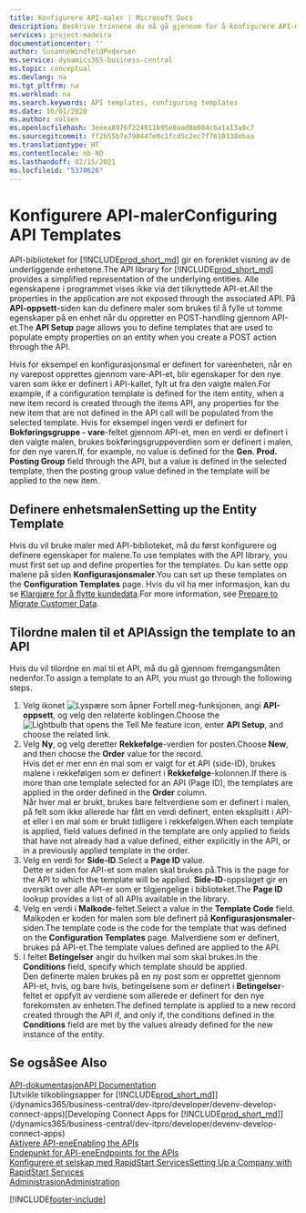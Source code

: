 ```yaml
---
title: Konfigurere API-maler | Microsoft Docs
description: Beskrive trinnene du må gå gjennom for å konfigurere API-maler for Dynamics 365 Business Central.
services: project-madeira
documentationcenter: ''
author: SusanneWindfeldPedersen
ms.service: dynamics365-business-central
ms.topic: conceptual
ms.devlang: na
ms.tgt_pltfrm: na
ms.workload: na
ms.search.keywords: API templates, configuring templates
ms.date: 10/01/2020
ms.author: solsen
ms.openlocfilehash: 3eeea8976f224911b95e0aad8e084c6a1a13a9c7
ms.sourcegitcommit: ff2b55b7e790447e0c1fcd5c2ec7f7610338ebaa
ms.translationtype: HT
ms.contentlocale: nb-NO
ms.lasthandoff: 02/15/2021
ms.locfileid: "5378626"
---
```

# <a name="configuring-api-templates"></a><span data-ttu-id="cd7d6-103">Konfigurere API-maler</span><span class="sxs-lookup"><span data-stu-id="cd7d6-103">Configuring API Templates</span></span>
<span data-ttu-id="cd7d6-104">API-biblioteket for [!INCLUDE[prod_short_md](includes/prod_short.md)] gir en forenklet visning av de underliggende enhetene.</span><span class="sxs-lookup"><span data-stu-id="cd7d6-104">The API library for [!INCLUDE[prod_short_md](includes/prod_short.md)] provides a simplified representation of the underlying entities.</span></span> <span data-ttu-id="cd7d6-105">Alle egenskapene i programmet vises ikke via det tilknyttede API-et.</span><span class="sxs-lookup"><span data-stu-id="cd7d6-105">All the properties in the application are not exposed through the associated API.</span></span> <span data-ttu-id="cd7d6-106">På **API-oppsett**-siden kan du definere maler som brukes til å fylle ut tomme egenskaper på en enhet når du oppretter en POST-handling gjennom API-et.</span><span class="sxs-lookup"><span data-stu-id="cd7d6-106">The **API Setup** page allows you to define templates that are used to populate empty properties on an entity when you create a POST action through the API.</span></span> 

<span data-ttu-id="cd7d6-107">Hvis for eksempel en konfigurasjonsmal er definert for vareenheten, når en ny varepost opprettes gjennom vare-API-et, blir egenskaper for den nye varen som ikke er definert i API-kallet, fylt ut fra den valgte malen.</span><span class="sxs-lookup"><span data-stu-id="cd7d6-107">For example, if a configuration template is defined for the item entity, when a new item record is created through the items API, any properties for the new item that are not defined in the API call will be populated from the selected template.</span></span> <span data-ttu-id="cd7d6-108">Hvis for eksempel ingen verdi er definert for **Bokføringsgruppe - vare**-feltet gjennom API-et, men en verdi er definert i den valgte malen, brukes bokføringsgruppeverdien som er definert i malen, for den nye varen.</span><span class="sxs-lookup"><span data-stu-id="cd7d6-108">If, for example, no value is defined for the **Gen. Prod. Posting Group** field through the API, but a value is defined in the selected template, then the posting group value defined in the template will be applied to the new item.</span></span> 

## <a name="setting-up-the-entity-template"></a><span data-ttu-id="cd7d6-109">Definere enhetsmalen</span><span class="sxs-lookup"><span data-stu-id="cd7d6-109">Setting up the Entity Template</span></span>
<span data-ttu-id="cd7d6-110">Hvis du vil bruke maler med API-biblioteket, må du først konfigurere og definere egenskaper for malene.</span><span class="sxs-lookup"><span data-stu-id="cd7d6-110">To use templates with the API library, you must first set up and define properties for the templates.</span></span> <span data-ttu-id="cd7d6-111">Du kan sette opp malene på siden **Konfigurasjonsmaler**.</span><span class="sxs-lookup"><span data-stu-id="cd7d6-111">You can set up these templates on the **Configuration Templates** page.</span></span> <span data-ttu-id="cd7d6-112">Hvis du vil ha mer informasjon, kan du se [Klargjøre for å flytte kundedata](admin-use-templates-to-prepare-customer-data-for-migration.md).</span><span class="sxs-lookup"><span data-stu-id="cd7d6-112">For more information, see [Prepare to Migrate Customer Data](admin-use-templates-to-prepare-customer-data-for-migration.md).</span></span> 

## <a name="assign-the-template-to-an-api"></a><span data-ttu-id="cd7d6-113">Tilordne malen til et API</span><span class="sxs-lookup"><span data-stu-id="cd7d6-113">Assign the template to an API</span></span>

<span data-ttu-id="cd7d6-114">Hvis du vil tilordne en mal til et API, må du gå gjennom fremgangsmåten nedenfor.</span><span class="sxs-lookup"><span data-stu-id="cd7d6-114">To assign a template to an API, you must go through the following steps.</span></span>

1. <span data-ttu-id="cd7d6-115">Velg ikonet ![Lyspære som åpner Fortell meg-funksjonen](media/ui-search/search_small.png "Fortell hva du vil gjøre"), angi **API-oppsett**, og velg den relaterte koblingen.</span><span class="sxs-lookup"><span data-stu-id="cd7d6-115">Choose the ![Lightbulb that opens the Tell Me feature](media/ui-search/search_small.png "Tell me what you want to do") icon, enter **API Setup**, and choose the related link.</span></span>
2. <span data-ttu-id="cd7d6-116">Velg **Ny**, og velg deretter **Rekkefølge**-verdien for posten.</span><span class="sxs-lookup"><span data-stu-id="cd7d6-116">Choose **New**, and then choose the **Order** value for the record.</span></span>  
<span data-ttu-id="cd7d6-117">Hvis det er mer enn én mal som er valgt for et API (side-ID), brukes malene i rekkefølgen som er definert i **Rekkefølge**-kolonnen.</span><span class="sxs-lookup"><span data-stu-id="cd7d6-117">If there is more than one template selected for an API (Page ID), the templates are applied in the order defined in the **Order** column.</span></span>   
<span data-ttu-id="cd7d6-118">Når hver mal er brukt, brukes bare feltverdiene som er definert i malen, på felt som ikke allerede har fått en verdi definert, enten eksplisitt i API-et eller i en mal som er brukt tidligere i rekkefølgen.</span><span class="sxs-lookup"><span data-stu-id="cd7d6-118">When each template is applied, field values defined in the template are only applied to fields that have not already had a value defined, either explicitly in the API, or in a previously applied template in the order.</span></span> 
3. <span data-ttu-id="cd7d6-119">Velg en verdi for **Side-ID**.</span><span class="sxs-lookup"><span data-stu-id="cd7d6-119">Select a **Page ID** value.</span></span>  
<span data-ttu-id="cd7d6-120">Dette er siden for API-et som malen skal brukes på.</span><span class="sxs-lookup"><span data-stu-id="cd7d6-120">This is the page for the API to which the template will be applied.</span></span> <span data-ttu-id="cd7d6-121">**Side-ID**-oppslaget gir en oversikt over alle API-er som er tilgjengelige i biblioteket.</span><span class="sxs-lookup"><span data-stu-id="cd7d6-121">The **Page ID** lookup provides a list of all APIs available in the library.</span></span>
4. <span data-ttu-id="cd7d6-122">Velg en verdi i **Malkode**-feltet.</span><span class="sxs-lookup"><span data-stu-id="cd7d6-122">Select a value in the **Template Code** field.</span></span>  
<span data-ttu-id="cd7d6-123">Malkoden er koden for malen som ble definert på **Konfigurasjonsmaler**-siden.</span><span class="sxs-lookup"><span data-stu-id="cd7d6-123">The template code is the code for the template that was defined on the **Configuration Templates** page.</span></span> <span data-ttu-id="cd7d6-124">Malverdiene som er definert, brukes på API-et.</span><span class="sxs-lookup"><span data-stu-id="cd7d6-124">The template values defined are applied to the API.</span></span> 
5. <span data-ttu-id="cd7d6-125">I feltet **Betingelser** angir du hvilken mal som skal brukes.</span><span class="sxs-lookup"><span data-stu-id="cd7d6-125">In the **Conditions** field, specify which template should be applied.</span></span>  
<span data-ttu-id="cd7d6-126">Den definerte malen brukes på en ny post som er opprettet gjennom API-et, hvis, og bare hvis, betingelsene som er definert i **Betingelser**-feltet er oppfylt av verdiene som allerede er definert for den nye forekomsten av enheten.</span><span class="sxs-lookup"><span data-stu-id="cd7d6-126">The defined template is applied to a new record created through the API if, and only if, the conditions defined in the **Conditions** field are met by the values already defined for the new instance of the entity.</span></span>

## <a name="see-also"></a><span data-ttu-id="cd7d6-127">Se også</span><span class="sxs-lookup"><span data-stu-id="cd7d6-127">See Also</span></span>
[<span data-ttu-id="cd7d6-128">API-dokumentasjon</span><span class="sxs-lookup"><span data-stu-id="cd7d6-128">API Documentation</span></span>](/dynamics-nav/fin-graph)  
<span data-ttu-id="cd7d6-129">[Utvikle tilkoblingsapper for [!INCLUDE[prod_short_md](includes/prod_short.md)]](/dynamics365/business-central/dev-itpro/developer/devenv-develop-connect-apps)</span><span class="sxs-lookup"><span data-stu-id="cd7d6-129">[Developing Connect Apps for [!INCLUDE[prod_short_md](includes/prod_short.md)]](/dynamics365/business-central/dev-itpro/developer/devenv-develop-connect-apps)</span></span>  
[<span data-ttu-id="cd7d6-130">Aktivere API-ene</span><span class="sxs-lookup"><span data-stu-id="cd7d6-130">Enabling the APIs</span></span>](/dynamics-nav/enabling-apis-for-dynamics-nav)  
[<span data-ttu-id="cd7d6-131">Endepunkt for API-ene</span><span class="sxs-lookup"><span data-stu-id="cd7d6-131">Endpoints for the APIs</span></span>](/dynamics-nav/endpoints-apis-for-dynamics)  
[<span data-ttu-id="cd7d6-132">Konfigurere et selskap med RapidStart Services</span><span class="sxs-lookup"><span data-stu-id="cd7d6-132">Setting Up a Company with RapidStart Services</span></span>](admin-set-up-a-company-with-rapidstart.md)  
[<span data-ttu-id="cd7d6-133">Administrasjon</span><span class="sxs-lookup"><span data-stu-id="cd7d6-133">Administration</span></span>](admin-setup-and-administration.md)

[!INCLUDE[footer-include](includes/footer-banner.md)]